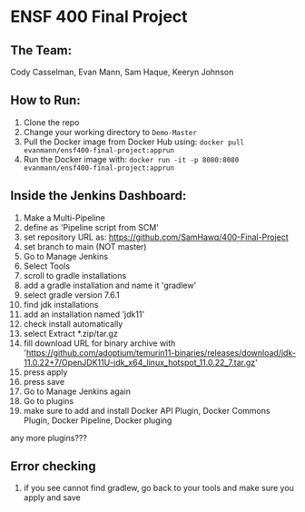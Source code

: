 # ENSF 400 Final Project

## The Team:
Cody Casselman, Evan Mann, Sam Haque, Keeryn Johnson

## How to Run:
1. Clone the repo
2. Change your working directory to `Demo-Master`
3. Pull the Docker image from Docker Hub using: `docker pull evanmann/ensf400-final-project:apprun`
4. Run the Docker image with: `docker run -it -p 8080:8080 evanmann/ensf400-final-project:apprun`

## Inside the Jenkins Dashboard:
1. Make a Multi-Pipeline
2. define as 'Pipeline script from SCM'
3. set repository URL as: https://github.com/SamHawq/400-Final-Project
4. set branch to main (NOT master)
5. Go to Manage Jenkins
6. Select Tools
7. scroll to gradle installations
8. add a gradle installation and name it 'gradlew'
9. select gradle version 7.6.1
10. find jdk installations
11. add an installation named 'jdk11'
12. check install automatically
13. select Extract *.zip/tar.gz
14. fill download URL for binary archive with 'https://github.com/adoptium/temurin11-binaries/releases/download/jdk-11.0.22+7/OpenJDK11U-jdk_x64_linux_hotspot_11.0.22_7.tar.gz'
15. press apply
16. press save
17. Go to Manage Jenkins again
18. Go to plugins
19. make sure to add and install Docker API Plugin, Docker Commons Plugin, Docker Pipeline, Docker pluging

any more plugins???

## Error checking
1. if you see cannot find gradlew, go back to your tools and make sure you apply and save
